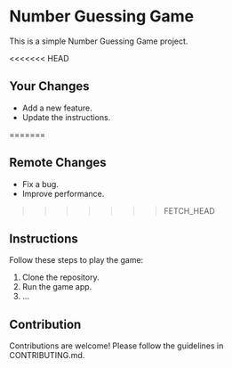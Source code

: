 # Number Guessing Game

This is a simple Number Guessing Game project.

<<<<<<< HEAD
## Your Changes
- Add a new feature.
- Update the instructions.

=======
## Remote Changes
- Fix a bug.
- Improve performance.
>>>>>>> FETCH_HEAD

## Instructions

Follow these steps to play the game:
1. Clone the repository.
2. Run the game app.
3. ...

## Contribution

Contributions are welcome! Please follow the guidelines in CONTRIBUTING.md.
